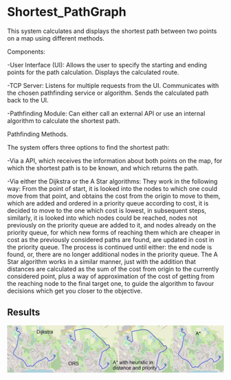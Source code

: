# Shortest_PathGraph
This system calculates and displays the shortest path between two points on a map using different methods.

Components: 

-User Interface (UI): Allows the user to specify the starting and ending points for the path calculation. Displays the calculated route.

-TCP Server: Listens for multiple requests from the UI. Communicates with the chosen pathfinding service or algorithm. Sends the calculated path back to the UI.

-Pathfinding Module: Can either call an external API or use an internal algorithm to calculate the shortest path.

Pathfinding Methods.

The system offers three options to find the shortest path:

-Via a API, which receives the information about both points on the map, for which the shortest path is to be known, and which returns the path.

-Via either the Dijkstra or the A Star algorithms: They work in the following way: From the point of start, it is looked into the nodes to which one could move from that point, and obtains the cost from the origin to move to them, which are added and ordered in a priority queue according to cost, it is decided to move to the one which cost is lowest, in subsequent steps, similarly, it is looked into which nodes could be reached, nodes not previously on the priority queue are added to it, and nodes already on the priority queue, for which new forms of reaching them which are cheaper in cost as the previously considered paths are found, are updated in cost in the priority queue. The process is continued until either: the end node is found, or, there are no longer additional nodes in the priority queue. The A Star algorithm works in a similar manner, just with the addition that distances are calculated as the sum of the cost from origin to the currently considered point, plus a way of approximation of the cost of getting from the reaching node to the final target one, to guide the algorithm to favour decisions which get you closer to the objective. 

## Results

![Shortest Paths](./Shortest_Path.jpg)
